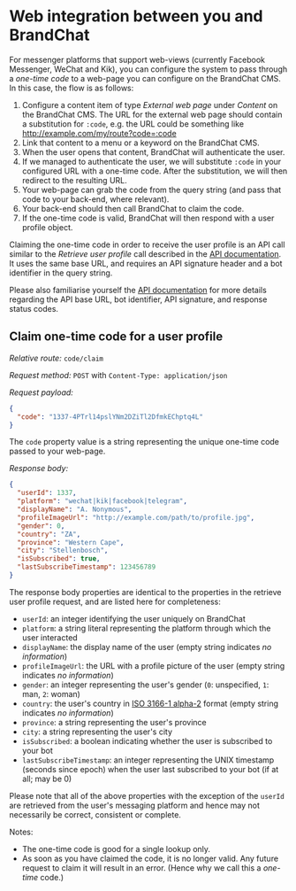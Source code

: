 # Web integration between you and BrandChat

For messenger platforms that support web-views (currently Facebook Messenger, WeChat and Kik), you can configure the system to pass through a *one-time code* to a web-page you can configure on the BrandChat CMS. In this case, the flow is as follows:

1. Configure a content item of type *External web page* under *Content* on the BrandChat CMS. The URL for the external web page should contain a substitution for `:code`, e.g. the URL could be something like http://example.com/my/route?code=:code
2. Link that content to a menu or a keyword on the BrandChat CMS.
3. When the user opens that content, BrandChat will authenticate the user.
4. If we managed to authenticate the user, we will substitute `:code` in your configured URL with a one-time code. After the substitution, we will then redirect to the resulting URL.
5. Your web-page can grab the code from the query string (and pass that code to your back-end, where relevant).
6. Your back-end should then call BrandChat to claim the code.
7. If the one-time code is valid, BrandChat will then respond with a user profile object.

Claiming the one-time code in order to receive the user profile is an API call similar to the *Retrieve user profile* call described in the [API documentation](api.md). It uses the same base URL, and requires an API signature header and a bot identifier in the query string.

Please also familiarise yourself the [API documentation](api.md) for more details regarding the API base URL, bot identifier, API signature, and response status codes.

## Claim one-time code for a user profile

*Relative route:* `code/claim`

*Request method:* `POST` with `Content-Type: application/json`

*Request payload:*

```json
{
  "code": "1337-4PTrl14pslYNm2DZiTl2DfmkEChptq4L"
}
```

The `code` property value is a string representing the unique one-time code passed to your web-page.

*Response body:*

```json
{
  "userId": 1337,
  "platform": "wechat|kik|facebook|telegram",
  "displayName": "A. Nonymous",
  "profileImageUrl": "http://example.com/path/to/profile.jpg",
  "gender": 0,
  "country": "ZA",
  "province": "Western Cape",
  "city": "Stellenbosch",
  "isSubscribed": true,
  "lastSubscribeTimestamp": 123456789
}
```

The response body properties are identical to the properties in the retrieve user profile request, and are listed here for completeness:

* `userId`: an integer identifying the user uniquely on BrandChat
* `platform`: a string literal representing the platform through which the user interacted
* `displayName`: the display name of the user (empty string indicates *no information*)
* `profileImageUrl`: the URL with a profile picture of the user (empty string indicates *no information*)
* `gender`: an integer representing the user's gender (`0`: unspecified, `1`: man, `2`: woman)
* `country`: the user's country in [ISO 3166-1 alpha-2](https://en.wikipedia.org/wiki/ISO_3166-1_alpha-2) format (empty string indicates *no information*)
* `province`: a string representing the user's province
* `city`: a string representing the user's city
* `isSubscribed`: a boolean indicating whether the user is subscribed to your bot
* `lastSubscribeTimestamp`: an integer representing the UNIX timestamp (seconds since epoch) when the user last subscribed to your bot (if at all; may be 0) 

Please note that all of the above properties with the exception of the `userId` are retrieved from the user's messaging platform and hence may not necessarily be correct, consistent or complete.

Notes:

* The one-time code is good for a single lookup only.
* As soon as you have claimed the code, it is no longer valid. Any future request to claim it will result in an error. (Hence why we call this a *one-time* code.)
